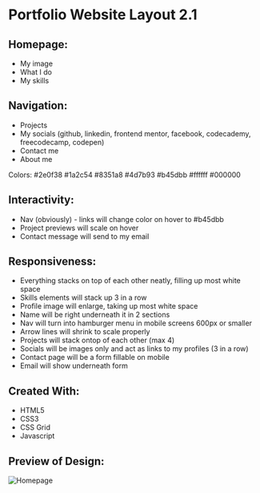 # Portfolio Website Layout 2.1

## Homepage:
- My image
- What I do
- My skills

## Navigation:
- Projects
- My socials (github, linkedin, frontend mentor, facebook, codecademy, freecodecamp, codepen)
- Contact me
- About me

Colors: 
#2e0f38
#1a2c54
#8351a8
#4d7b93
#b45dbb
#ffffff
#000000

## Interactivity:
- Nav (obviously) - links will change color on hover to #b45dbb
- Project previews will scale on hover
- Contact message will send to my email

## Responsiveness:
- Everything stacks on top of each other neatly, filling up most white space
- Skills elements will stack up 3 in a row
- Profile image will enlarge, taking up most white space
- Name will be right underneath it in 2 sections
- Nav will turn into hamburger menu in mobile screens 600px or smaller
- Arrow lines will shrink to scale properly
- Projects will stack ontop of each other (max 4)
- Socials will be images only and act as links to my profiles (3 in a row)
- Contact page will be a form fillable on mobile
- Email will show underneath form

## Created With:
- HTML5
- CSS3
- CSS Grid
- Javascript

## Preview of Design:

![Homepage](https://user-images.githubusercontent.com/114027684/210180564-1c514f56-d938-41fd-ba12-2340720308d7.png)
